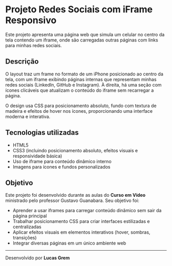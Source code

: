 # Projeto Redes Sociais com iFrame Responsivo

Este projeto apresenta uma página web que simula um celular no centro da tela contendo um iframe, onde são carregadas outras páginas com links para minhas redes sociais.

## Descrição

O layout traz um frame no formato de um iPhone posicionado ao centro da tela, com um iframe exibindo páginas internas que representam minhas redes sociais (LinkedIn, GitHub e Instagram). À direita, há uma seção com ícones clicáveis que atualizam o conteúdo do iframe sem recarregar a página.

O design usa CSS para posicionamento absoluto, fundo com textura de madeira e efeitos de hover nos ícones, proporcionando uma interface moderna e interativa.

## Tecnologias utilizadas

- HTML5
- CSS3 (incluindo posicionamento absoluto, efeitos visuais e responsividade básica)
- Uso de iframe para conteúdo dinâmico interno
- Imagens para ícones e fundos personalizados

## Objetivo

Este projeto foi desenvolvido durante as aulas do **Curso em Vídeo** ministrado pelo professor Gustavo Guanabara. Seu objetivo foi:

- Aprender a usar iframes para carregar conteúdo dinâmico sem sair da página principal
- Trabalhar posicionamento CSS para criar interfaces estilizadas e centralizadas
- Aplicar efeitos visuais em elementos interativos (hover, sombras, transições)
- Integrar diversas páginas em um único ambiente web
  
---

Desenvolvido por **Lucas Grem**
